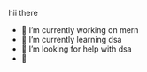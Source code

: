 hii there

- 🔭 I’m currently working on mern 
- 🌱 I’m currently learning dsa
- 🤔 I’m looking for help with dsa
- 💬 
